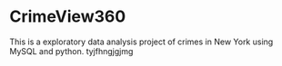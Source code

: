 # CrimeView360
This is a exploratory data analysis project of crimes in New York using MySQL and python.
tyjfhngjgjmg